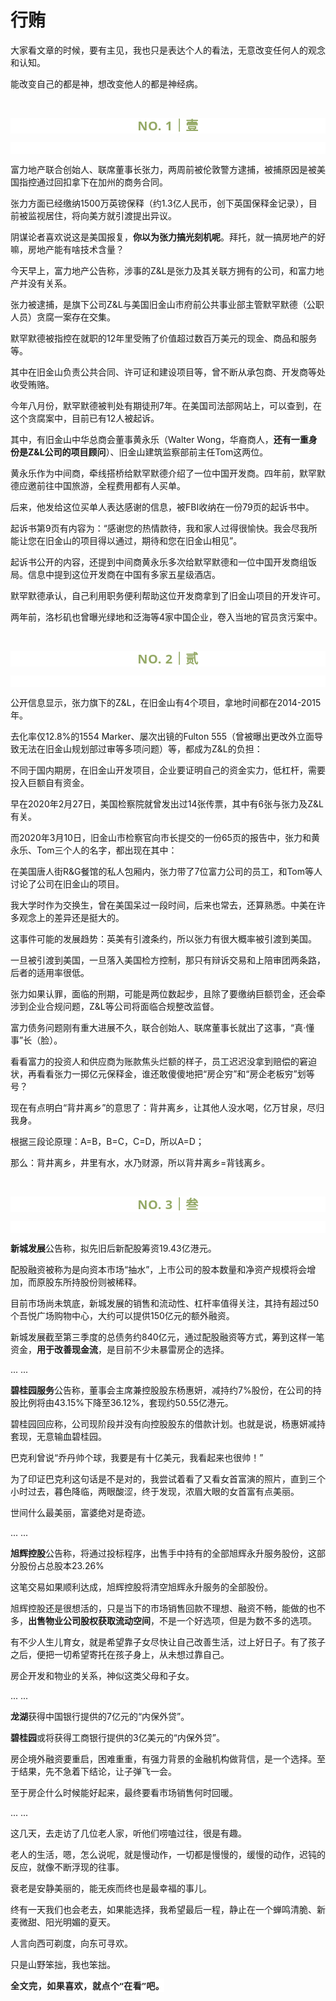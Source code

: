 # 行贿

<p style="visibility: visible;">大家看文章的时候，要有主见，我也只是表达个人的看法，无意改变任何人的观念和认知。</p><p style="visibility: visible;">能改变自己的都是神，想改变他人的都是神经病。</p><p style="visibility: visible;"><br style="visibility: visible;"></p><p style="outline: 0px;max-width: 100%;color: rgb(34, 34, 34);letter-spacing: 0.544px;white-space: normal;font-family: -apple-system-font, system-ui, &quot;Helvetica Neue&quot;, &quot;PingFang SC&quot;, &quot;Hiragino Sans GB&quot;, &quot;Microsoft YaHei UI&quot;, &quot;Microsoft YaHei&quot;, Arial, sans-serif;background-color: rgb(255, 255, 255);text-align: center;visibility: visible;box-sizing: border-box !important;overflow-wrap: break-word !important;"><span style="outline: 0px;max-width: 100%;font-weight: bold;line-height: 25px;color: rgb(149, 169, 103);font-size: 20px;visibility: visible;box-sizing: border-box !important;overflow-wrap: break-word !important;">NO. 1｜壹</span></p><p style="outline: 0px;max-width: 100%;color: rgb(34, 34, 34);letter-spacing: 0.544px;white-space: normal;font-family: -apple-system-font, system-ui, &quot;Helvetica Neue&quot;, &quot;PingFang SC&quot;, &quot;Hiragino Sans GB&quot;, &quot;Microsoft YaHei UI&quot;, &quot;Microsoft YaHei&quot;, Arial, sans-serif;background-color: rgb(255, 255, 255);text-align: center;visibility: visible;box-sizing: border-box !important;overflow-wrap: break-word !important;"><br style="outline: 0px;max-width: 100%;visibility: visible;box-sizing: border-box !important;overflow-wrap: break-word !important;"></p><p style="visibility: visible;">富力地产联合创始人、联席董事长张力，两周前被伦敦警方逮捕，被捕原因是被美国指控通过回扣拿下在加州的商务合同。<br style="visibility: visible;"></p><p style="visibility: visible;">张力方面已经缴纳1500万英镑保释（约1.3亿人民币，创下英国保释金记录），目前被监视居住，将向美方就引渡提出异议。<br style="visibility: visible;"></p><p style="visibility: visible;">阴谋论者喜欢说这是美国报复，<strong style="visibility: visible;">你以为张力搞光刻机</strong><strong style="visibility: visible;">呢</strong>。拜托，就一搞房地产的好嘛，房地产能有啥技术含量？</p><p style="visibility: visible;">今天早上，富力地产公告称，涉事的Z&amp;L是张力及其关联方拥有的公司，和富力地产并没有关系。</p><p style="visibility: visible;">张力被逮捕，是旗下公司Z&amp;L与美国旧金山市府前公共事业部主管默罕默德（公职人员）贪腐一案存在交集。</p><p style="visibility: visible;">默罕默德被指控在就职的12年里受贿了价值超过数百万美元的现金、商品和服务等。</p><p style="visibility: visible;">其中在旧金山负责公共合同、许可证和建设项目等，曾不断从承包商、开发商等处收受贿赂。</p><p style="visibility: visible;">今年八月份，默罕默德被判处有期徒刑7年。在美国司法部网站上，可以查到，在这个贪腐案中，目前已有12人被起诉。</p><p style="visibility: visible;">其中，有旧金山中华总商会董事黄永乐（Walter&nbsp;Wong，华裔商人，<strong style="visibility: visible;">还有一重身份是Z&amp;L公司的项目顾问</strong>）、旧金山建筑监察部前主任Tom这两位。</p><p style="visibility: visible;">黄永乐作为中间商，牵线搭桥给默罕默德介绍了一位中国开发商。四年前，默罕默德应邀前往中国旅游，全程费用都有人买单。</p><p style="visibility: visible;">后来，他发给这位买单人表达感谢的信息，被FBI收纳在一份79页的起诉书中。<br style="visibility: visible;"></p><p style="visibility: visible;">起诉书第9页有内容为：“感谢您的热情款待，我和家人过得很愉快。我会尽我所能让您在旧金山的项目得以通过，期待和您在旧金山相见”。</p><p>起诉书公开的内容，还提到中间商黄永乐多次给默罕默德和一位中国开发商组饭局。信息中提到这位开发商在中国有多家五星级酒店。</p><p>默罕默德承认，自己利用职务便利帮助这位开发商拿到了旧金山项目的开发许可。</p><p>两年前，洛杉矶也曾曝光绿地和泛海等4家中国企业，卷入当地的官员贪污案中。<br></p><p><br></p><p style="outline: 0px;max-width: 100%;color: rgb(34, 34, 34);letter-spacing: 0.544px;white-space: normal;font-family: -apple-system-font, system-ui, &quot;Helvetica Neue&quot;, &quot;PingFang SC&quot;, &quot;Hiragino Sans GB&quot;, &quot;Microsoft YaHei UI&quot;, &quot;Microsoft YaHei&quot;, Arial, sans-serif;background-color: rgb(255, 255, 255);text-align: center;visibility: visible;box-sizing: border-box !important;overflow-wrap: break-word !important;"><span style="outline: 0px;max-width: 100%;font-weight: bold;line-height: 25px;color: rgb(149, 169, 103);font-size: 20px;visibility: visible;box-sizing: border-box !important;overflow-wrap: break-word !important;">NO. 2｜贰</span></p><p style="outline: 0px;max-width: 100%;color: rgb(34, 34, 34);letter-spacing: 0.544px;white-space: normal;font-family: -apple-system-font, system-ui, &quot;Helvetica Neue&quot;, &quot;PingFang SC&quot;, &quot;Hiragino Sans GB&quot;, &quot;Microsoft YaHei UI&quot;, &quot;Microsoft YaHei&quot;, Arial, sans-serif;background-color: rgb(255, 255, 255);text-align: center;visibility: visible;box-sizing: border-box !important;overflow-wrap: break-word !important;"><br style="outline: 0px;max-width: 100%;visibility: visible;box-sizing: border-box !important;overflow-wrap: break-word !important;"></p><p>公开信息显示，张力旗下的Z&amp;L，在旧金山有4个项目，拿地时间都在2014-2015年。</p><p>去化率仅12.8%的1554 Marker、屡次出镜的Fulton 555（曾被曝出更改外立面导致无法在旧金山规划部过审等多项问题）等，都成为Z&amp;L的负担：</p><p>不同于国内期房，在旧金山开发项目，企业要证明自己的资金实力，低杠杆，需要投入巨额自有资金。<br></p><p>早在2020年2月27日，美国检察院就曾发出过14张传票，其中有6张与张力及Z&amp;L有关。<br></p><p>而2020年3月10日，旧金山市检察官向市长提交的一份65页的报告中，张力和黄永乐、Tom三个人的名字，都出现在其中：<br></p><p>在美国唐人街R&amp;G餐馆的私人包厢内，张力带了7位富力公司的员工，和Tom等人讨论了公司在旧金山的项目。<br></p><p>我大学时作为交换生，曾在美国呆过一段时间，后来也常去，还算熟悉。中美在许多观念上的差异还是挺大的。</p><p>这事件可能的发展趋势：英美有引渡条约，所以张力有很大概率被引渡到美国。</p><p>一旦被引渡到美国，一旦落入美国检方控制，那只有辩诉交易和上陪审团两条路，后者的适用率很低。</p><p>张力如果认罪，面临的刑期，可能是两位数起步，且除了要缴纳巨额罚金，还会牵涉到企业合规问题，Z&amp;L等公司将面临合规整改监督。</p><p>富力债务问题刚有重大进展不久，联合创始人、联席董事长就出了这事，“真·懂事”长（脸）。<br></p><p>看看富力的投资人和供应商为账款焦头烂额的样子，员工迟迟没拿到赔偿的窘迫状，再看看张力一掷亿元保释金，谁还敢傻傻地把“房企穷”和“房企老板穷”划等号？</p><p>现在有点明白“背井离乡”的意思了：背井离乡，让其他人没水喝，亿万甘泉，尽归我身。</p><p>根据三段论原理：A=B，B=C，C=D，所以A=D；</p><p>那么：背井离乡，井里有水，水乃财源，所以背井离乡=背钱离乡。</p><p><br></p><p style="outline: 0px;max-width: 100%;color: rgb(34, 34, 34);letter-spacing: 0.544px;white-space: normal;font-family: -apple-system-font, system-ui, &quot;Helvetica Neue&quot;, &quot;PingFang SC&quot;, &quot;Hiragino Sans GB&quot;, &quot;Microsoft YaHei UI&quot;, &quot;Microsoft YaHei&quot;, Arial, sans-serif;background-color: rgb(255, 255, 255);text-align: center;visibility: visible;box-sizing: border-box !important;overflow-wrap: break-word !important;"><span style="outline: 0px;max-width: 100%;font-weight: bold;line-height: 25px;color: rgb(149, 169, 103);font-size: 20px;visibility: visible;box-sizing: border-box !important;overflow-wrap: break-word !important;">NO. 3｜叁</span></p><p style="outline: 0px;max-width: 100%;color: rgb(34, 34, 34);letter-spacing: 0.544px;white-space: normal;font-family: -apple-system-font, system-ui, &quot;Helvetica Neue&quot;, &quot;PingFang SC&quot;, &quot;Hiragino Sans GB&quot;, &quot;Microsoft YaHei UI&quot;, &quot;Microsoft YaHei&quot;, Arial, sans-serif;background-color: rgb(255, 255, 255);text-align: center;visibility: visible;box-sizing: border-box !important;overflow-wrap: break-word !important;"><br style="outline: 0px;max-width: 100%;visibility: visible;box-sizing: border-box !important;overflow-wrap: break-word !important;"></p><p><strong>新城发展</strong>公告称，拟先旧后新配股筹资19.43亿港元。<br></p><p>配股融资被称为是向资本市场“抽水”，上市公司的股本数量和净资产规模将会增加，而原股东所持股份则被稀释。<br></p><p>目前市场尚未筑底，新城发展的销售和流动性、杠杆率值得关注，其持有超过50个吾悦广场购物中心，大约可以提供150亿元的额外融资。</p><p>新城发展截至第三季度的总债务约840亿元，通过配股融资等方式，筹到这样一笔资金，<strong>用于改善现金流</strong>，是目前不少未暴雷房企的选择。<br></p><p>... ...<br></p><p><strong>碧桂园服务</strong>公告称，董事会主席兼控股股东杨惠妍，减持约7%股份，在公司的持股比例将由43.15%下降至36.12%，套现约50.55亿港元。</p><p>碧桂园回应称，公司现阶段并没有向控股股东的借款计划。也就是说，杨惠妍减持套现，无意输血碧桂园。<br></p><p>巴克利曾说“乔丹帅个球，我要是有十亿美元，我看起来也很帅！”</p><p>为了印证巴克利这句话是不是对的，我尝试着看了又看女首富演的照片，直到三个小时过去，暮色降临，两眼酸涩，终于发现，浓眉大眼的女首富有点美丽。</p><p>世间什么最美丽，富婆绝对是奇迹。</p><p>... ...<br></p><p><strong>旭辉控股</strong>公告称，将通过投标程序，出售手中持有的全部旭辉永升服务股份，这部分股份占总股本23.26%<br></p><p>这笔交易如果顺利达成，旭辉控股将清空旭辉永升服务的全部股份。<br></p><p>旭辉控股还是很想活的，只是当下的市场销售回款不理想、融资不畅，能做的也不多，<strong>出售物业公司股权获取流动空间</strong>，不是一个好选项，但是为数不多的选项。</p><p>有不少人生儿育女，就是希望靠子女尽快让自己改善生活，过上好日子。有了孩子之后，便把一切希望寄托在孩子身上，从未想过靠自己。</p><p>房企开发和物业的关系，神似这类父母和子女。<br></p><p>... ...</p><p><strong>龙湖</strong>获得中国银行提供的7亿元的“内保外贷”。</p><p><strong>碧桂园</strong>或将获得工商银行提供的3亿美元的“内保外贷”。</p><p>房企境外融资要重启，困难重重，有强力背景的金融机构做背信，是一个选择。至于结果，先不急着下结论，让子弹飞一会。</p><p>至于房企什么时候能好起来，最终要看市场销售何时回暖。<br></p><p>... ...<br></p><p>这几天，去走访了几位老人家，听他们唠嗑过往，很是有趣。<br></p><p>老人的生活，嗯，怎么说呢，就是慢动作，一切都是慢慢的，缓慢的动作，迟钝的反应，就像不断浮现的往事。</p><p>衰老是安静美丽的，能无疾而终也是最幸福的事儿。</p><p>终有一天我们也会老去，如果能选择，我希望最后一程，静止在一个蝉鸣清脆、新麦微甜、阳光明媚的夏天。</p><p>人言向西可剃度，向东可寻欢。</p><p>只是山野笨拙，我也笨拙。</p><p style="margin-bottom: 0px;"><strong style="outline: 0px;max-width: 100%;color: rgb(34, 34, 34);font-family: system-ui, -apple-system, BlinkMacSystemFont, &quot;Helvetica Neue&quot;, &quot;PingFang SC&quot;, &quot;Hiragino Sans GB&quot;, &quot;Microsoft YaHei UI&quot;, &quot;Microsoft YaHei&quot;, Arial, sans-serif;letter-spacing: 0.544px;white-space: normal;background-color: rgb(255, 255, 255);font-size: 16px;box-sizing: border-box !important;overflow-wrap: break-word !important;"><span style="outline: 0px;max-width: 100%;font-size: 14px;box-sizing: border-box !important;overflow-wrap: break-word !important;">全文完，如果喜欢，就点个“在看”吧。</span></strong></p><p style="display: none;"><mp-style-type data-value="3"></mp-style-type></p>